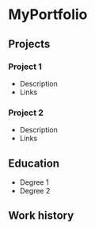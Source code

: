 # MyPortfolio
## Projects
### Project 1
- Description
- Links
### Project 2
- Description
- Links
## Education
- Degree 1
- Degree 2
## Work history

